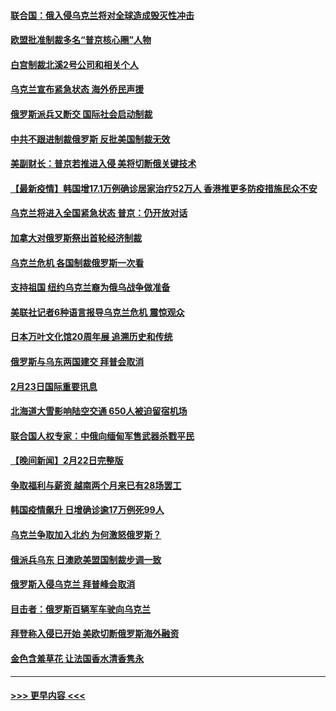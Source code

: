#### [联合国：俄入侵乌克兰将对全球造成毁灭性冲击](../pages/prog202/a103355748.md?t=02240900) 
#### [欧盟批准制裁多名“普京核心圈”人物](../pages/prog202/a103355554.md?t=02240900) 
#### [白宫制裁北溪2号公司和相关个人](../pages/prog202/a103355708.md?t=02240900) 
#### [乌克兰宣布紧急状态 海外侨民声援](../pages/prog202/a103355616.md?t=02240900) 
#### [俄罗斯派兵又断交 国际社会启动制裁](../pages/prog202/a103355584.md?t=02240900) 
#### [中共不跟进制裁俄罗斯 反批美国制裁无效](../pages/prog202/a103355545.md?t=02240900) 
#### [美副财长：普京若推进入侵 美将切断俄关键技术](../pages/prog202/a103355448.md?t=02240900) 
#### [【最新疫情】韩国增17.1万例确诊居家治疗52万人 香港推更多防疫措施民众不安](../pages/prog202/a103355571.md?t=02240900) 
#### [乌克兰将进入全国紧急状态 普京：仍开放对话](../pages/prog202/a103355491.md?t=02240900) 
#### [加拿大对俄罗斯祭出首轮经济制裁](../pages/prog202/a103355461.md?t=02240900) 
#### [乌克兰危机 各国制裁俄罗斯一次看](../pages/prog202/a103355157.md?t=02240900) 
#### [支持祖国 纽约乌克兰裔为俄乌战争做准备](../pages/prog202/a103355290.md?t=02240900) 
#### [美联社记者6种语言报导乌克兰危机 震惊观众](../pages/prog202/a103355281.md?t=02240900) 
#### [日本万叶文化馆20周年展 追溯历史和传统](../pages/prog202/a103355366.md?t=02240900) 
#### [俄罗斯与乌东两国建交 拜普会取消](../pages/prog202/a103355320.md?t=02240900) 
#### [2月23日国际重要讯息](../pages/prog202/a103355318.md?t=02240900) 
#### [北海道大雪影响陆空交通 650人被迫留宿机场](../pages/prog202/a103355229.md?t=02240900) 
#### [联合国人权专家：中俄向缅甸军售武器杀戮平民](../pages/prog202/a103355205.md?t=02240900) 
#### [【晚间新闻】2月22日完整版](../pages/prog202/a103355048.md?t=02240900) 
#### [争取福利与薪资 越南两个月来已有28场罢工](../pages/prog202/a103355143.md?t=02240900) 
#### [韩国疫情飙升 日增确诊逾17万例死99人](../pages/prog202/a103355141.md?t=02240900) 
#### [乌克兰争取加入北约 为何激怒俄罗斯？](../pages/prog202/a103355123.md?t=02240900) 
#### [俄派兵乌东 日澳欧美盟国制裁步调一致](../pages/prog202/a103354884.md?t=02240900) 
#### [俄罗斯入侵乌克兰 拜普峰会取消](../pages/prog202/a103355077.md?t=02240900) 
#### [目击者：俄罗斯百辆军车驶向乌克兰](../pages/prog202/a103355021.md?t=02240900) 
#### [拜登称入侵已开始 美欧切断俄罗斯海外融资](../pages/prog202/a103354958.md?t=02240900) 
#### [金色含羞草花 让法国香水清香隽永](../pages/prog202/a103354836.md?t=02240900) 

----
#### [ >>> 更早内容 <<< ](../indexes/prog202-earlier.md)
